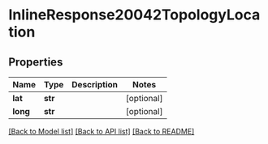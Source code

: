 # InlineResponse20042TopologyLocation

## Properties
Name | Type | Description | Notes
------------ | ------------- | ------------- | -------------
**lat** | **str** |  | [optional] 
**long** | **str** |  | [optional] 

[[Back to Model list]](../README.md#documentation-for-models) [[Back to API list]](../README.md#documentation-for-api-endpoints) [[Back to README]](../README.md)


